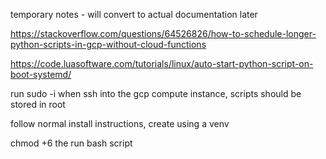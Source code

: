 temporary notes - will convert to actual documentation later

https://stackoverflow.com/questions/64526826/how-to-schedule-longer-python-scripts-in-gcp-without-cloud-functions

https://code.luasoftware.com/tutorials/linux/auto-start-python-script-on-boot-systemd/

run sudo -i when ssh into the gcp compute instance, scripts should be stored in root

follow normal install instructions, create using a venv

chmod +6 the run bash script
